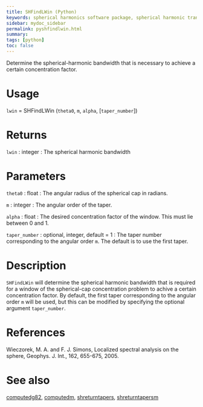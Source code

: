 ```yaml
---
title: SHFindLWin (Python)
keywords: spherical harmonics software package, spherical harmonic transform, legendre functions, multitaper spectral analysis, fortran, Python, gravity, magnetic field
sidebar: mydoc_sidebar
permalink: pyshfindlwin.html
summary:
tags: [python]
toc: false
---
```


Determine the spherical-harmonic bandwidth that is necessary to achieve a certain concentration factor.

# Usage

`lwin` = SHFindLWin (`theta0`, `m`, `alpha`, [`taper_number`])

# Returns

`lwin` : integer
:   The spherical harmonic bandwidth

# Parameters

`theta0` : float
:   The angular radius of the spherical cap in radians.

`m` : integer
:   The angular order of the taper.

`alpha` : float
:   The desired concentration factor of the window. This must lie between 0 and 1.

`taper_number` : optional, integer, default = 1
:   The taper number corresponding to the angular order `m`. The default is to use the first taper.

# Description

`SHFindLWin` will determine the spherical harmonic bandwidth that is required for a window of the spherical-cap concentration problem to achive a certain concentration factor. By default, the first taper corresponding to the angular order `m` will be used, but this can be modified by specifying the optional argument `taper_number`. 

# References

Wieczorek, M. A. and F. J. Simons, Localized spectral analysis on the sphere, 
Geophys. J. Int., 162, 655-675, 2005.

# See also

[computedg82](pycomputedg82.html), [computedm](pycomputedm.html), [shreturntapers](pyshreturntapers.html), [shreturntapersm](pyshreturntapersm.html)
